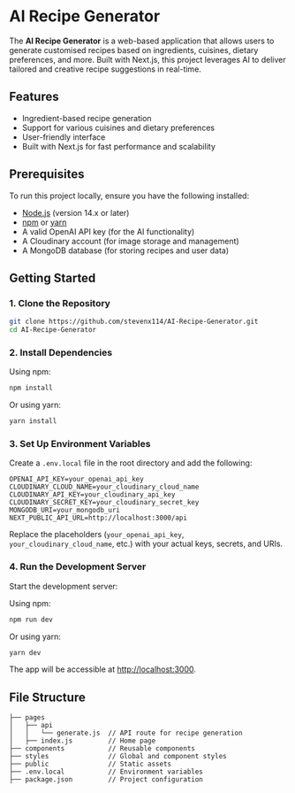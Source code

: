 # AI Recipe Generator

The **AI Recipe Generator** is a web-based application that allows users to generate customised recipes based on ingredients, cuisines, dietary preferences, and more. Built with Next.js, this project leverages AI to deliver tailored and creative recipe suggestions in real-time.

## Features

- Ingredient-based recipe generation
- Support for various cuisines and dietary preferences
- User-friendly interface
- Built with Next.js for fast performance and scalability

## Prerequisites

To run this project locally, ensure you have the following installed:

- [Node.js](https://nodejs.org/) (version 14.x or later)
- [npm](https://www.npmjs.com/) or [yarn](https://yarnpkg.com/)
- A valid OpenAI API key (for the AI functionality)
- A Cloudinary account (for image storage and management)
- A MongoDB database (for storing recipes and user data)

## Getting Started

### 1. Clone the Repository

```bash
git clone https://github.com/stevenx114/AI-Recipe-Generator.git
cd AI-Recipe-Generator
```

### 2. Install Dependencies

Using npm:
```bash
npm install
```

Or using yarn:
```bash
yarn install
```

### 3. Set Up Environment Variables

Create a `.env.local` file in the root directory and add the following:

```env
OPENAI_API_KEY=your_openai_api_key
CLOUDINARY_CLOUD_NAME=your_cloudinary_cloud_name
CLOUDINARY_API_KEY=your_cloudinary_api_key
CLOUDINARY_SECRET_KEY=your_cloudinary_secret_key
MONGODB_URI=your_mongodb_uri
NEXT_PUBLIC_API_URL=http://localhost:3000/api
```

Replace the placeholders (`your_openai_api_key`, `your_cloudinary_cloud_name`, etc.) with your actual keys, secrets, and URIs.

### 4. Run the Development Server

Start the development server:

Using npm:
```bash
npm run dev
```

Or using yarn:
```bash
yarn dev
```

The app will be accessible at [http://localhost:3000](http://localhost:3000).

## File Structure

```plaintext
├── pages
│   ├── api
│   │   └── generate.js  // API route for recipe generation
│   ├── index.js         // Home page
├── components           // Reusable components
├── styles               // Global and component styles
├── public               // Static assets
├── .env.local           // Environment variables
├── package.json         // Project configuration
```
